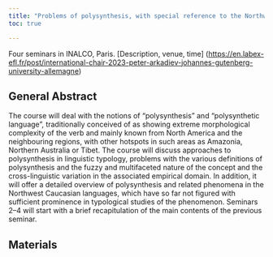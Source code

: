 ```yaml
---
title: "Problems of polysynthesis, with special reference to the Northwest Caucasian languages"
toc: true

---
```


Four seminars in INALCO, Paris. 
[Description, venue, time] (https://en.labex-efl.fr/post/international-chair-2023-peter-arkadiev-johannes-gutenberg-university-allemagne)

<!--more-->

## General Abstract


The course will deal with the notions of “polysynthesis” and “polysynthetic language”, traditionally conceived of as showing extreme morphological complexity of the verb and mainly known from North America and the neighbouring regions, with other hotspots in such areas as Amazonia, Northern Australia or Tibet. The course will discuss approaches to polysynthesis in linguistic typology, problems with the various definitions of polysynthesis and the fuzzy and multifaceted nature of the concept and the cross-linguistic variation in the associated empirical domain. In addition, it will offer a detailed overview of polysynthesis and related phenomena in the Northwest Caucasian languages, which have so far not figured with sufficient prominence in typological studies of the phenomenon. Seminars 2–4 will start with a brief recapitulation of the main contents of the previous seminar. 


## Materials